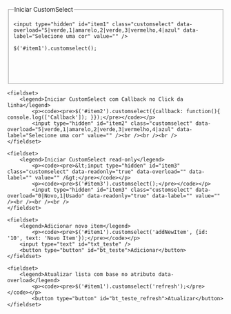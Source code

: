 <!DOCTYPE HTML>
<html lang="en-US">
<head>
	<meta charset="UTF-8">
	<title></title>
	<script type="text/javascript" src="jquery.min.js"></script>
	<script type="text/javascript" src="jquery.customselect.js"></script>
	<link rel="stylesheet" href="jquery.customselect.css" />
</head>
<body>
	<fieldset>
		<legend>Iniciar CustomSelect</legend>
			<p><code><pre>&lt;input type="hidden" id="item1" class="customselect" data-overload="5|verde,1|amarelo,2|verde,3|vermelho,4|azul" data-label="Selecione uma cor" value="" /&gt;</pre></code></p>
			<p><code><pre>$('#item1').customselect();</pre></code></p>
			<input type="hidden" id="item1" class="customselect" data-overload="5|verde,1|amarelo,2|verde,3|vermelho,4|azul" data-label="Selecione uma cor" value="" /><br /><br /><br />
	</fieldset>
	
	<fieldset>
		<legend>Iniciar CustomSelect com Callback no Click da linha</legend>
			<p><code><pre>$('#item2').customselect({callback: function(){ console.log(['Callback']); }});</pre></code></p>
			<input type="hidden" id="item2" class="customselect" data-overload="5|verde,1|amarelo,2|verde,3|vermelho,4|azul" data-label="Selecione uma cor" value="" /><br /><br /><br />
	</fieldset>
	
	<fieldset>
		<legend>Iniciar CustomSelect read-only</legend>
			<p><code><pre>&lt;input type="hidden" id="item3" class="customselect" data-readonly="true" data-overload="" data-label="" value="" /&gt;</pre></code></p>
			<p><code><pre>$('#item3').customselect();</pre></code></p>
			<input type="hidden" id="item3" class="customselect" data-overload="0|Novo,1|Usado" data-readonly="true" data-label="" value="" /><br /><br /><br />
	</fieldset>
	
	<fieldset>
		<legend>Adicionar novo item</legend>
			<p><code><pre>$('#item1').customselect('addNewItem', {id: '10', text: 'Novo Item'});</pre></code></p>
		<input type="text" id="txt_teste" />
		<button type="button" id="bt_teste">Adicionar</button>
	</fieldset>
	
	<fieldset>
		<legend>Atualizar lista com base no atributo data-overload</legend>
			<p><code><pre>$('#item1').customselect('refresh');</pre></code></p>
			<button type="button" id="bt_teste_refresh">Atualizar</button>
	</fieldset>
</body>

<script type="text/javascript">
	$(document).ready(function(){
		$('#item1').customselect();
		
		$('#item2').customselect({callback: function(){ alert('Callback'); }});
		
		$('#item3').customselect();
		
		$('#bt_teste_refresh').click(function(){
			$('#item1').customselect('refresh');
		});
		
		$('#bt_teste').click(function(){
			var txt = $('#txt_teste')[0].value;
			$('#item1').customselect('addNewItem', {id: '10', text: txt});
			return false;
		});
	});
</script>
</html>